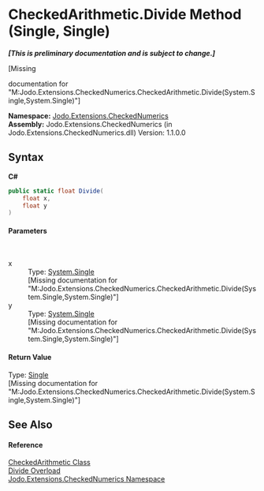 # CheckedArithmetic.Divide Method (Single, Single)
 _**\[This is preliminary documentation and is subject to change.\]**_

\[Missing <summary> documentation for "M:Jodo.Extensions.CheckedNumerics.CheckedArithmetic.Divide(System.Single,System.Single)"\]

**Namespace:**&nbsp;<a href="N_Jodo_Extensions_CheckedNumerics">Jodo.Extensions.CheckedNumerics</a><br />**Assembly:**&nbsp;Jodo.Extensions.CheckedNumerics (in Jodo.Extensions.CheckedNumerics.dll) Version: 1.1.0.0

## Syntax

**C#**<br />
``` C#
public static float Divide(
	float x,
	float y
)
```


#### Parameters
&nbsp;<dl><dt>x</dt><dd>Type: <a href="https://docs.microsoft.com/dotnet/api/system.single" target="_blank" rel="noopener noreferrer">System.Single</a><br />\[Missing <param name="x"/> documentation for "M:Jodo.Extensions.CheckedNumerics.CheckedArithmetic.Divide(System.Single,System.Single)"\]</dd><dt>y</dt><dd>Type: <a href="https://docs.microsoft.com/dotnet/api/system.single" target="_blank" rel="noopener noreferrer">System.Single</a><br />\[Missing <param name="y"/> documentation for "M:Jodo.Extensions.CheckedNumerics.CheckedArithmetic.Divide(System.Single,System.Single)"\]</dd></dl>

#### Return Value
Type: <a href="https://docs.microsoft.com/dotnet/api/system.single" target="_blank" rel="noopener noreferrer">Single</a><br />\[Missing <returns> documentation for "M:Jodo.Extensions.CheckedNumerics.CheckedArithmetic.Divide(System.Single,System.Single)"\]

## See Also


#### Reference
<a href="T_Jodo_Extensions_CheckedNumerics_CheckedArithmetic">CheckedArithmetic Class</a><br /><a href="Overload_Jodo_Extensions_CheckedNumerics_CheckedArithmetic_Divide">Divide Overload</a><br /><a href="N_Jodo_Extensions_CheckedNumerics">Jodo.Extensions.CheckedNumerics Namespace</a><br />